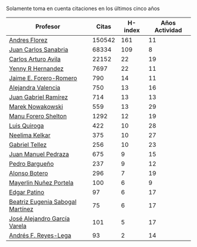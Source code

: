 Solamente toma en cuenta citaciones en los últimos cinco años

Profesor | Citas | H-index | Años Actividad |
----  | ----- | --- | --- |
[Andres Florez](https://scholar.google.com.co/citations?user=SUG6ga0AAAAJ&hl=en) |150542| 161 |  11 | 
[Juan Carlos Sanabria](https://scholar.google.com/citations?user=ExNZQTIAAAAJ&hl=en)| 68334 | 109 | 8|
[Carlos Arturo Avila](https://scholar.google.com.co/citations?user=jitNa1QAAAAJ&hl=en)| 22152 | 22 | 19 |
[Yenny R Hernandez](https://scholar.google.com.co/citations?user=KXWwfMMAAAAJ&hl=en) | 7697 | 22 | 11 | 
[Jaime E. Forero-Romero](https://scholar.google.com.co/citations?user=TLTK6WgAAAAJ&hl=en) | 790 | 14 | 11 |
[Alejandra Valencia](https://scholar.google.com.co/citations?user=7Fa-MFYAAAAJ&hl=en) | 750 | 13 | 16 |
[Juan Gabriel Ramírez](https://scholar.google.com.co/citations?user=q0NfAgEAAAAJ&hl=en) | 714 | 13 | 13 |
[Marek Nowakowski](https://scholar.google.com.co/citations?user=ctFaBNQAAAAJ&hl=en) | 559 | 13 | 29 |
[Manu Forero Shelton](https://scholar.google.com.co/citations?user=0_jvORsAAAAJ&hl=en) | 1292 | 12 | 19 |
[Luis Quiroga](https://scholar.google.com.co/citations?user=PPvfyVwAAAAJ&hl=en) | 422 | 10 | 28 |
[Neelima Kelkar](https://scholar.google.com.co/citations?user=BMxIj5AAAAAJ&hl=en) | 375 | 10 | 27 |
[Gabriel Tellez](https://scholar.google.com.co/citations?user=1JHuoIAAAAAJ&hl=en) | 256 | 10 | 23 |
[Juan Manuel Pedraza](https://scholar.google.com.co/citations?user=x8-YWMsAAAAJ&hl=en) | 675 | 9 | 15 |
[Pedro Bargueño](https://scholar.google.com.co/citations?user=euepDO8AAAAJ&hl=en) | 237 | 9 | 12 |
[Alonso Botero](https://scholar.google.com.co/citations?user=e06A7mUAAAAJ&hl=en) | 296 | 7 | 19 |
[Mayerlin Nuñez Portela](https://scholar.google.com.co/citations?user=znFnm4wAAAAJ&hl=en) | 100 | 6 | 9 |
[Edgar Patino](https://scholar.google.com.co/citations?user=bx4dJNgAAAAJ&hl=en) | 97 | 6 | 17 | 
[Beatriz Eugenia Sabogal Martínez](https://scholar.google.com.co/citations?user=T-0RjQYAAAAJ&hl=en) | 75 | 6 | 17 |
[José Alejandro García Varela](https://scholar.google.com.co/citations?user=iA0H5dgAAAAJ&hl=en) | 101 | 5 | 17 |
[Andrés F. Reyes-Lega](https://scholar.google.com.co/citations?user=04V0g64AAAAJ&hl=en) | 93 | 2 | 14 | 



